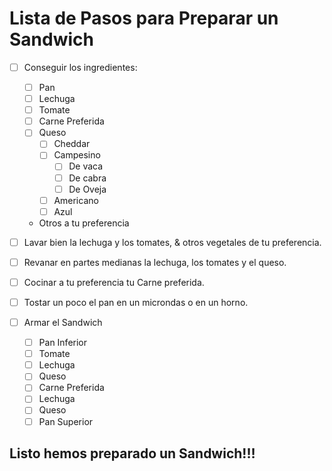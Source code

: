 
# Lista de Pasos para Preparar un Sandwich

- [ ] Conseguir los ingredientes:
  - [ ] Pan
  - [ ] Lechuga
  - [ ] Tomate
  - [ ] Carne Preferida
  - [ ] Queso
    - [ ] Cheddar
    - [ ] Campesino
      - [ ] De vaca
      - [ ] De cabra
      - [ ] De Oveja
    - [ ] Americano
    - [ ] Azul
  - Otros a tu preferencia

- [ ] Lavar bien la lechuga y los tomates, & otros vegetales de tu preferencia.
- [ ] Revanar en partes medianas la lechuga, los tomates y el queso.
- [ ] Cocinar a tu preferencia tu Carne preferida.
- [ ] Tostar un poco el pan en un microndas o en un horno. 
- [ ] Armar el Sandwich
  - [ ] Pan Inferior
  - [ ] Tomate
  - [ ] Lechuga 
  - [ ] Queso
  - [ ] Carne Preferida
  - [ ] Lechuga 
  - [ ] Queso
  - [ ] Pan Superior

## Listo hemos preparado un Sandwich!!!
